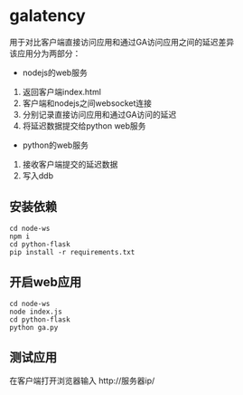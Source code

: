 # galatency

用于对比客户端直接访问应用和通过GA访问应用之间的延迟差异<br>
该应用分为两部分：

- nodejs的web服务
1. 返回客户端index.html
2. 客户端和nodejs之间websocket连接
3. 分别记录直接访问应用和通过GA访问的延迟
4. 将延迟数据提交给python web服务

- python的web服务
1. 接收客户端提交的延迟数据
2. 写入ddb

## 安装依赖
```
cd node-ws
npm i
cd python-flask
pip install -r requirements.txt
```

## 开启web应用
```
cd node-ws
node index.js
cd python-flask
python ga.py
```

## 测试应用
在客户端打开浏览器输入 http://服务器ip/

